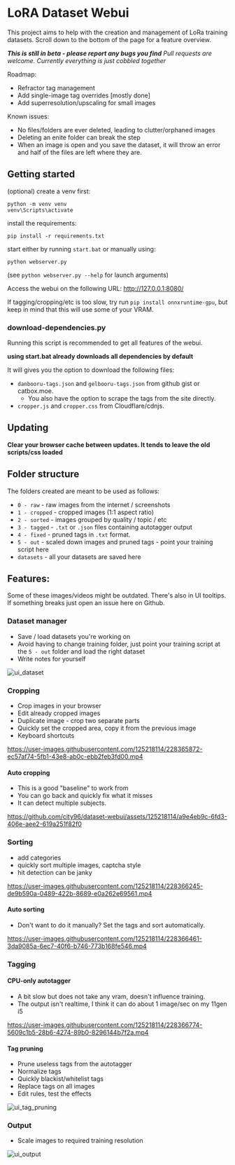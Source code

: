 # LoRA Dataset Webui
This project aims to help with the creation and management of LoRa training datasets.
Scroll down to the bottom of the page for a feature overview.

***This is still in beta - please report any bugs you find***
*Pull requests are welcome. Currently everything is just cobbled together*

Roadmap:
- Refractor tag management
- Add single-image tag overrides [mostly done]
- Add superresolution/upscaling for small images

Known issues:
- No files/folders are ever deleted, leading to clutter/orphaned images
- Deleting an enite folder can break the step
- When an image is open and you save the dataset, it will throw an error and half of the files are left where they are.

## Getting started
(optional) create a venv first:
```
python -m venv venv
venv\Scripts\activate
```

install the requirements:
```
pip install -r requirements.txt
```

start either by running `start.bat` or manually using:
```
python webserver.py
```
(see `python webserver.py --help` for launch arguments)

Access the webui on the following URL: http://127.0.0.1:8080/

If tagging/cropping/etc is too slow, try run `pip install onnxruntime-gpu`, but keep in mind that this will use some of your VRAM.

### download-dependencies.py
Running this script is recommended to get all features of the webui.

**using start.bat already downloads all dependencies by default**

It will gives you the option to download the following files:
- `danbooru-tags.json` and `gelbooru-tags.json` from github gist or catbox.moe.
	- You also have the option to scrape the tags from the site directly.
- `cropper.js` and `cropper.css` from Cloudflare/cdnjs.

## Updating
**Clear your browser cache between updates. It tends to leave the old scripts/css loaded**

## Folder structure

The folders created are meant to be used as follows:
- `0 - raw` - raw images from the internet / screenshots
- `1 - cropped` - cropped images (1:1 aspect ratio)
- `2 - sorted` - images grouped by quality / topic / etc
- `3 - tagged` - `.txt` or `.json` files containing autotagger output
- `4 - fixed` - pruned tags in `.txt` format.
- `5 - out` - scaled down images and pruned tags - point your training script here
- `datasets` - all your datasets are saved here

## Features:
Some of these images/videos might be outdated. There's also in UI tooltips.
If something breaks just open an issue here on Github.

### Dataset manager
- Save / load datasets you're working on
- Avoid having to change training folder, just point your training script at the `5 - out` folder and load the right dataset
- Write notes for yourself

![ui_dataset](https://user-images.githubusercontent.com/125218114/228365966-4e7b34f7-6781-499b-a45c-7cac883fdfec.png)

### Cropping
- Crop images in your browser
- Edit already cropped images
- Duplicate image - crop two separate parts
- Quickly set the cropped area, copy it from the previous image
- Keyboard shortcuts

https://user-images.githubusercontent.com/125218114/228365872-ec57af74-5fb1-43e8-ab0c-ebb2feb3fd00.mp4

#### Auto cropping
- This is a good "baseline" to work from
- You can go back and quickly fix what it misses
- It can detect multiple subjects.

https://github.com/city96/dataset-webui/assets/125218114/a9e4eb9c-6fd3-406e-aee2-619a251f82f0

### Sorting
- add categories
- quickly sort multiple images, captcha style
- hit detection can be janky

https://user-images.githubusercontent.com/125218114/228366245-de9b590a-0489-422b-8689-e0a262e69561.mp4

#### Auto sorting
- Don't want to do it manually? Set the tags and sort automatically.

https://user-images.githubusercontent.com/125218114/228366461-3da9085a-6ec7-40f6-b746-773b168fe546.mp4

### Tagging
#### CPU-only autotagger
- A bit slow but does not take any vram, doesn't influence training.
- The output isn't realtime, I think it can do about 1 image/sec on my 11gen i5

https://user-images.githubusercontent.com/125218114/228366774-5609c1b5-28b6-4274-89b0-8296144b7f2a.mp4

#### Tag pruning
- Prune useless tags from the autotagger
- Normalize tags
- Quickly blackist/whitelist tags
- Replace tags on all images
- Edit rules, test the effects

![ui_tag_pruning](https://user-images.githubusercontent.com/125218114/228366967-7d9f94d7-199d-483f-9f89-13677068f837.png)

### Output
- Scale images to required training resolution

![ui_output](https://user-images.githubusercontent.com/125218114/228367042-2a39649e-83dc-49e9-a736-87f784e09f4f.png)

